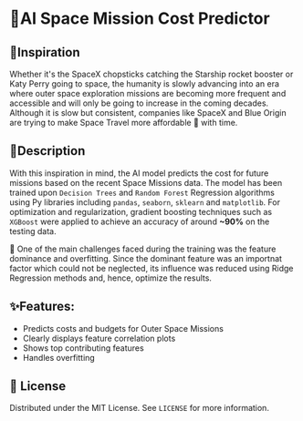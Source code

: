 # 🚀AI Space Mission Cost Predictor

## 🌌Inspiration

Whether it's the SpaceX chopsticks catching the Starship rocket booster or Katy Perry going to space, the humanity is slowly advancing into an era where outer space exploration missions are becoming more frequent and accessible and will only be going to increase in the coming decades. Although it is slow but  consistent, companies like SpaceX and Blue Origin are trying to make Space Travel more affordable 💸 with time. 

## 📝Description

With this inspiration in mind, the AI model predicts the cost for future missions based on the recent Space Missions data. The model has been trained upon `Decision Trees` and `Random Forest` Regression algorithms using Py libraries including `pandas`, `seaborn`, `sklearn` and `matplotlib`. For optimization and regularization, gradient boosting techniques such as `XGBoost` were applied to achieve an accuracy of around **~90%** on the testing data. 

🎯 One of the main challenges faced during the training was the feature dominance and overfitting. Since the dominant feature was an importnat factor which could not be neglected, its influence was reduced using Ridge Regression methods and, hence, optimize the results.

## ✨Features:

- Predicts costs and budgets for Outer Space Missions
- Clearly displays feature correlation plots
- Shows top contributing features
- Handles overfitting

## 📜 License

Distributed under the MIT License. See `LICENSE` for more information.
